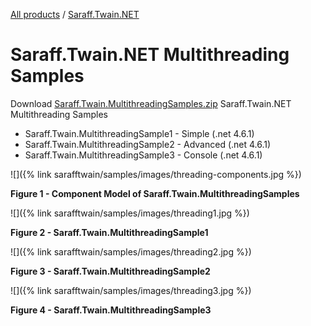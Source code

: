 [All products](../../) / [Saraff.Twain.NET](../)
# Saraff.Twain.NET Multithreading Samples
Download [Saraff.Twain.MultithreadingSamples.zip](https://goo.gl/yprRFA) Saraff.Twain.NET Multithreading Samples

* Saraff.Twain.MultithreadingSample1 - Simple (.net 4.6.1)
* Saraff.Twain.MultithreadingSample2 - Advanced (.net 4.6.1)
* Saraff.Twain.MultithreadingSample3 - Console (.net 4.6.1)

![]({% link sarafftwain/samples/images/threading-components.jpg %})

**Figure 1 - Component Model of Saraff.Twain.MultithreadingSamples**

![]({% link sarafftwain/samples/images/threading1.jpg %})

**Figure 2 - Saraff.Twain.MultithreadingSample1**

![]({% link sarafftwain/samples/images/threading2.jpg %})

**Figure 3 - Saraff.Twain.MultithreadingSample2**

![]({% link sarafftwain/samples/images/threading3.jpg %})

**Figure 4 - Saraff.Twain.MultithreadingSample3**
